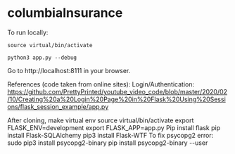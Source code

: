 # columbiaInsurance

To run locally:

    source virtual/bin/activate
    
    python3 app.py --debug
    
Go to http://localhost:8111 in your browser.

References (code taken from online sites):
Login/Authentication: https://github.com/PrettyPrinted/youtube_video_code/blob/master/2020/02/10/Creating%20a%20Login%20Page%20in%20Flask%20Using%20Sessions/flask_session_example/app.py

After cloning, make virtual env
source virtual/bin/activate
export FLASK_ENV=development
export FLASK_APP=app.py
Pip install flask
pip install Flask-SQLAlchemy
pip3 install Flask-WTF
To fix psycopg2 error:
sudo pip3 install psycopg2-binary
pip install psycopg2-binary --user
